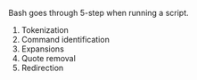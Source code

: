 Bash goes through 5-step when running a script.

<ol>
  <li>Tokenization</li>
  <li>Command identification</li>
  <li>Expansions</li>
  <li>Quote removal</li>
  <li>Redirection</li>
</ol>